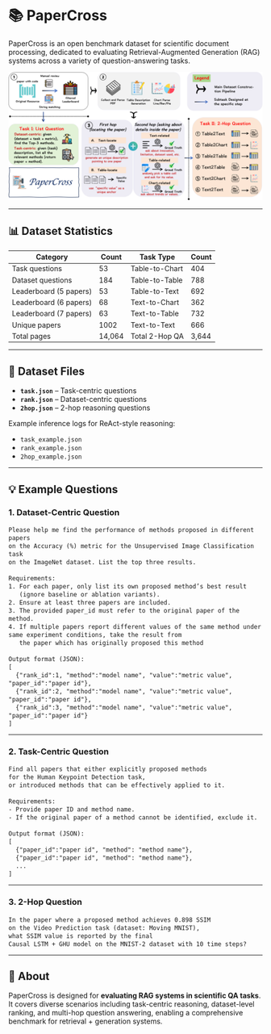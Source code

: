# 📚 PaperCross

PaperCross is an open benchmark dataset for scientific document processing, dedicated to evaluating Retrieval-Augmented Generation (RAG) systems across a variety of question-answering tasks.

![](main.png)

---

## 📊 Dataset Statistics

| Category              | Count | Task Type         | Count |
|-----------------------|-------|-------------------|-------|
| Task questions        | 53    | Table-to-Chart    | 404   |
| Dataset questions     | 184   | Table-to-Table    | 788   |
| Leaderboard (5 papers) | 53    | Table-to-Text     | 692   |
| Leaderboard (6 papers) | 68    | Text-to-Chart     | 362   |
| Leaderboard (7 papers) | 63    | Text-to-Table     | 732   |
| Unique papers         | 1002  | Text-to-Text      | 666   |
| Total pages           | 14,064| Total 2-Hop QA    | 3,644 |

---

## 📂 Dataset Files

- **`task.json`** – Task-centric questions  
- **`rank.json`** – Dataset-centric questions  
- **`2hop.json`** – 2-hop reasoning questions  

Example inference logs for ReAct-style reasoning:

- `task_example.json`  
- `rank_example.json`  
- `2hop_example.json`  

---

## 💡 Example Questions

### 1. Dataset-Centric Question
```text
Please help me find the performance of methods proposed in different papers 
on the Accuracy (%) metric for the Unsupervised Image Classification task 
on the ImageNet dataset. List the top three results.

Requirements:
1. For each paper, only list its own proposed method’s best result 
   (ignore baseline or ablation variants).
2. Ensure at least three papers are included.
3. The provided paper_id must refer to the original paper of the method.
4. If multiple papers report different values of the same method under same experiment conditions, take the result from
   the paper which has originally proposed this method

Output format (JSON):
[
  {"rank_id":1, "method":"model name", "value":"metric value", "paper_id":"paper id"},
  {"rank_id":2, "method":"model name", "value":"metric value", "paper_id":"paper id"},
  {"rank_id":3, "method":"model name", "value":"metric value", "paper_id":"paper id"}
]
```

---

### 2. Task-Centric Question
```text
Find all papers that either explicitly proposed methods 
for the Human Keypoint Detection task, 
or introduced methods that can be effectively applied to it. 

Requirements:
- Provide paper ID and method name.
- If the original paper of a method cannot be identified, exclude it.

Output format (JSON):
[
  {"paper_id":"paper id", "method": "method name"},
  {"paper_id":"paper id", "method": "method name"},
  ...
]
```

---

### 3. 2-Hop Question
```text
In the paper where a proposed method achieves 0.898 SSIM 
on the Video Prediction task (dataset: Moving MNIST), 
what SSIM value is reported by the final 
Causal LSTM + GHU model on the MNIST-2 dataset with 10 time steps?
```


---

## 📑 About
PaperCross is designed for **evaluating RAG systems in scientific QA tasks**.  
It covers diverse scenarios including task-centric reasoning, dataset-level ranking, and multi-hop question answering, enabling a comprehensive benchmark for retrieval + generation systems.  
